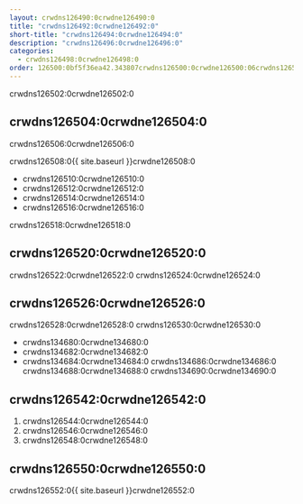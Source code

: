 ```yaml
---
layout: crwdns126490:0crwdne126490:0
title: "crwdns126492:0crwdne126492:0"
short-title: "crwdns126494:0crwdne126494:0"
description: "crwdns126496:0crwdne126496:0"
categories:
  - crwdns126498:0crwdne126498:0
order: 126500:0bf5f36ea42.343807crwdns126500:0crwdne126500:06crwdns126500:0crwdne126500:0
---
```

crwdns126502:0crwdne126502:0

## crwdns126504:0crwdne126504:0

crwdns126506:0crwdne126506:0

crwdns126508:0{{ site.baseurl }}crwdne126508:0

- crwdns126510:0crwdne126510:0
- crwdns126512:0crwdne126512:0
- crwdns126514:0crwdne126514:0
- crwdns126516:0crwdne126516:0

crwdns126518:0crwdne126518:0

## crwdns126520:0crwdne126520:0

crwdns126522:0crwdne126522:0 crwdns126524:0crwdne126524:0

## crwdns126526:0crwdne126526:0

crwdns126528:0crwdne126528:0 crwdns126530:0crwdne126530:0

- crwdns134680:0crwdne134680:0
- crwdns134682:0crwdne134682:0
- crwdns134684:0crwdne134684:0 crwdns134686:0crwdne134686:0 crwdns134688:0crwdne134688:0 crwdns134690:0crwdne134690:0

## crwdns126542:0crwdne126542:0

1. crwdns126544:0crwdne126544:0
2. crwdns126546:0crwdne126546:0
3. crwdns126548:0crwdne126548:0

## crwdns126550:0crwdne126550:0

crwdns126552:0{{ site.baseurl }}crwdne126552:0
